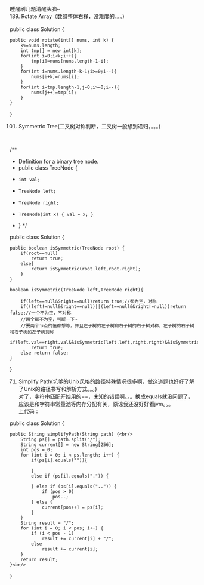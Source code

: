 睡醒刷几题清醒头脑~<br/>
189. Rotate Array（数组整体右移，没难度的。。。）<br/>
<br/>
public class Solution {<br/>

    public void rotate(int[] nums, int k) {
        k%=nums.length;
        int tmp[] = new int[k];
        for(int i=0;i<k;i++){
            tmp[i]=nums[nums.length-1-i];
        }
        for(int i=nums.length-k-1;i>=0;i--){
            nums[i+k]=nums[i];
        }
        for(int i=tmp.length-1,j=0;i>=0;i--){
            nums[j++]=tmp[i];
        }
    }
}

101. Symmetric Tree(二叉树对称判断，二叉树一般想到递归。。。。)<br/>
<br/>

/**
 * Definition for a binary tree node.
 * public class TreeNode {
 *     int val;
 *     TreeNode left;
 *     TreeNode right;
 *     TreeNode(int x) { val = x; }
 * }
 */<br/>

public class Solution {<br/>

    public boolean isSymmetric(TreeNode root) {
        if(root==null)
            return true;
        else{
            return isSymmetric(root.left,root.right);
        }
    }
    
    boolean isSymmetric(TreeNode left,TreeNode right){
    
        if(left==null&&right==null)return true;//都为空，对称
        if((left!=null&&right==null)||(left==null&&right!=null))return false;//一个不为空，不对称
        //两个都不为空，判断一下~
        //要两个节点的值都想等，并且左子树的左子树和右子树的右子树对称，左子树的右子树和右子树的左子树对称
        if(left.val==right.val&&isSymmetric(left.left,right.right)&&isSymmetric(left.right,right.left))
            return true;
        else return false;
    }
    
}

71. Simplify Path(坑爹的Unix风格的路径特殊情况很多啊，做这道题也好好了解了Unix的路径书写和解析方式。。。)<br/>
对了，字符串匹配开始用的==，未知的错误啊。。。换成equals就没问题了，应该是和字符串常量池等内存分配有关，原谅我还没好好看jvm。。。<br/>
 上代码：<br/>
 
 public class Solution {<br/>

    public String simplifyPath(String path) {<br/>
        String ps[] = path.split("/");
		String current[] = new String[256];
		int pos = 0;
		for (int i = 0; i < ps.length; i++) {
			if(ps[i].equals("")){
				
			}
			else if (ps[i].equals(".")) {

			} else if (ps[i].equals("..")) {
				if (pos > 0)
					pos--;
			} else {
				current[pos++] = ps[i];
			}
		}
		String result = "/";
		for (int i = 0; i < pos; i++) {
			if (i < pos - 1)
				result += current[i] + "/";
			else
				result += current[i];
		}
		return result;
    }<br/>
    
}

